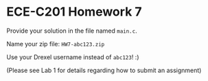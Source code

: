 ECE-C201 Homework 7
===================

Provide your solution in the file named `main.c`.

Name your zip file: `HW7-abc123.zip`

Use your Drexel username instead of `abc123`! :) 


(Please see Lab 1 for details regarding how to submit an assignment)
